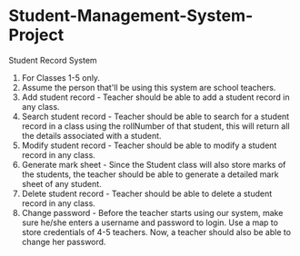 # Student-Management-System-Project
Student Record System



1. For Classes 1-5 only.
2. Assume the person that'll be using this system are school teachers.
3. Add student record - Teacher should be able to add a student record in any class.
4. Search student record - Teacher should be able to search for a student record in a class using the rollNumber of that student, this will return all the details associated with a student.
5. Modify student record - Teacher should be able to modify a student record in any class.
6. Generate mark sheet - Since the Student class will also store marks of the students, the teacher should be able to generate a detailed mark sheet of any student.
7. Delete student record - Teacher should be able to delete a student record in any class.
8. Change password - Before the teacher starts using our system, make sure he/she enters a username and password to login. Use a map to store credentials of 4-5 teachers. Now, a teacher should also be able to change her password.
